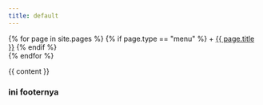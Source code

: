 ```yaml
---
title: default
---
```


{% for page in site.pages %}
    {% if page.type == "menu" %}
        + <a class=" " href="{{ page.url }}"> {{ page.title }}</a>
    {% endif %}     
{% endfor %}

{{ content }}

### ini footernya